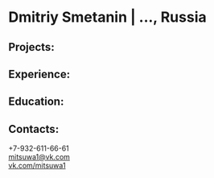 # Dmitriy Smetanin  | ..., Russia 

## Projects:

## Experience:
<!-- 
<div>

**Python Backend**      |     <a href="https://2.shkolkovo.online/">Shkolkovo[^1]</a>     |     Remotely    <br>
<div>
Stack:      Django      &     NodeJS      &     PostgreSQL      &     Docker      &     Slack      <br> 
</div>    
 
Maintain a website with 50,000 daily visitors.  <br>
Organize and optimize stream broadcasting (MPEG-TS protocol).  <br>
Provide the intellectual property protection. 


</div>
-->

## Education:
<!--
<div>
<div align="left">Software engineering | Kazan Federal University, Institute of Information Technologies and Intelligent Systems | Kazan, Russia</div>
</div>
-->
## Contacts:
<div>
+7-932-611-66-61  <br>
<a href="mailto:mitsuwa1@vk.com">mitsuwa1@vk.com</a>  <br>
<a href="https://vk.com/mitsuwa1">vk.com/mitsuwa1</a>
</div>
      
[^1]: The biggest online education platform in Russia.
